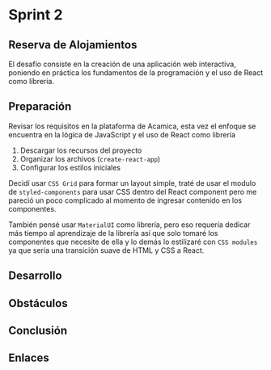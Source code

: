 # Sprint 2

## Reserva de Alojamientos

El desafío consiste en la creación de una aplicación web interactiva, poniendo en práctica los fundamentos de la
programación y el uso de React como líbreria.

## Preparación

Revisar los requisitos en la plataforma de Acamica, esta vez el enfoque se encuentra en la lógica de JavaScript y el uso
de React como librería

1. Descargar los recursos del proyecto
2. Organizar los archivos (`create-react-app`)
3. Configurar los estilos iniciales

Decidí usar `CSS Grid` para formar un layout simple, traté de usar el modulo de `styled-components` para usar CSS dentro del React component pero me pareció un poco complicado al momento de ingresar contenido en los componentes.

También pensé usar `MaterialUI` como librería, pero eso requería dedicar más tiempo al aprendizaje de la librería así que solo tomaré los componentes que necesite de ella y lo demás lo estilizaré con `CSS modules` ya que sería una transición suave de HTML y CSS a React.

## Desarrollo

## Obstáculos

## Conclusión

## Enlaces
